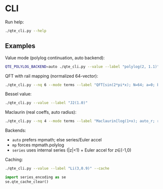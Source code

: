 # CLI

Run help:
```bash
./qte_cli.py --help
```

## Examples

Value mode (polylog continuation, auto backend):
```bash
QTE_POLYLOG_BACKEND=auto ./qte_cli.py --value --label "polylog(2, 1.1)"
```

QFT with rail mapping (normalized 64-vector):
```bash
./qte_cli.py --nq 6 --mode terms --label "QFT[sin(2*pi*x); N=64; a=0; b=1; ifft][rail]"
```

Bessel value:
```bash
./qte_cli.py --value --label "J2(1.0)"
```

Maclaurin (real coeffs, auto radius):
```bash
./qte_cli.py --nq 4 --mode terms --label "Maclaurin[log(1+x); auto_r; real_coeffs]"
```

Backends:
- `auto` prefers mpmath; else series/Euler accel
- `mp` forces mpmath.polylog
- `series` uses internal series (|z|<1) + Euler accel for z∈(-1,0)

Caching:
```bash
./qte_cli.py --value --label "Li(3,0.9)" --cache
```
```python
import series_encoding as se
se.qte_cache_clear()
```
